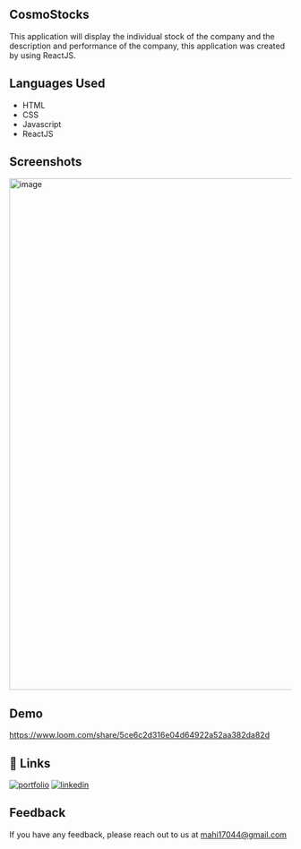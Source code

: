 
## CosmoStocks

This application will display the individual stock of the company and the description and performance of the company, this application was created by using ReactJS.

## Languages Used

- HTML
- CSS
- Javascript
- ReactJS
## Screenshots

<img width="914" alt="image" src="https://user-images.githubusercontent.com/107022099/191071394-bc7a5a73-871f-4126-a306-1b76dce0e36c.png">


## Demo

https://www.loom.com/share/5ce6c2d316e04d64922a52aa382da82d



## 🔗 Links
[![portfolio](https://img.shields.io/badge/my_portfolio-000?style=for-the-badge&logo=ko-fi&logoColor=white)](https://github.com/Mahendra6789)
[![linkedin](https://img.shields.io/badge/linkedin-0A66C2?style=for-the-badge&logo=linkedin&logoColor=white)](https://www.linkedin.com/)



## Feedback

If you have any feedback, please reach out to us at mahi17044@gmail.com
